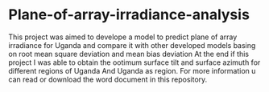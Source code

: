 # Plane-of-array-irradiance-analysis
This project was aimed to develope a model to predict plane of array irradiance for Uganda and compare it with other developed models basing on root mean square deviation and mean bias deviation
At the end if this project I was able to obtain the ootimum surface tilt and surface azimuth for different regions of Uganda
And Uganda as region. For more information u can read or download the word document in this repository.


